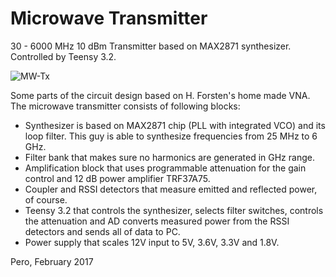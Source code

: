 # Microwave Transmitter

30 - 6000 MHz 10 dBm Transmitter based on MAX2871 synthesizer. 
Controlled by Teensy 3.2. 

![MW-Tx][3d]

Some parts of the circuit design based on H. Forsten's home made VNA. The microwave transmitter consists of following blocks:

 * Synthesizer is based on MAX2871 chip (PLL with integrated VCO) and its loop filter. This guy is able to synthesize frequencies from 25 MHz to 6 GHz.
 * Filter bank that makes sure no harmonics are generated in GHz range.
 * Amplification block that uses programmable attenuation for the gain control and 12 dB power amplifier TRF37A75.
 * Coupler and RSSI detectors that measure emitted and reflected power, of course. 
 * Teensy 3.2 that controls the synthesizer, selects filter switches, controls the attenuation and AD converts measured power from the RSSI detectors and sends all of data to PC. 
 * Power supply that scales 12V input to 5V, 3.6V, 3.3V and 1.8V. 



Pero, February 2017

[3d]: https://github.com/PeraZver/Microwave-Transmitter/HW/Transmitter.jpg